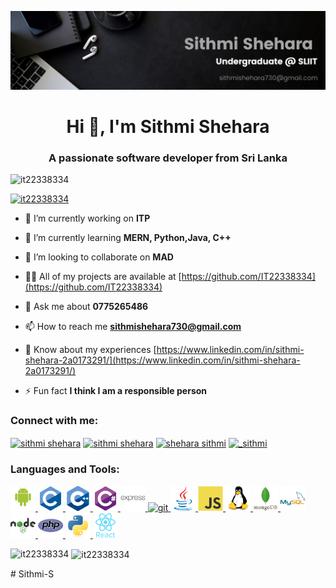 ![logo](https://github.com/IT22338334/Sithmi-S/blob/main/Sithmi%20Shehara%20Undergraduate%20%40%20SLIIT.png)

<h1 align="center">Hi 👋, I'm Sithmi Shehara</h1>
<h3 align="center">A passionate software developer from Sri Lanka</h3>

<p align="left"> <img src="https://komarev.com/ghpvc/?username=it22338334&label=Profile%20views&color=0e75b6&style=flat" alt="it22338334" /> </p>

<p align="left"> <a href="https://github.com/ryo-ma/github-profile-trophy"><img src="https://github-profile-trophy.vercel.app/?username=it22338334" alt="it22338334" /></a> </p>

- 🔭 I’m currently working on **ITP**

- 🌱 I’m currently learning **MERN, Python,Java, C++**

- 👯 I’m looking to collaborate on **MAD**

- 👨‍💻 All of my projects are available at [https://github.com/IT22338334](https://github.com/IT22338334)

- 💬 Ask me about **0775265486**

- 📫 How to reach me **sithmishehara730@gmail.com**

- 📄 Know about my experiences [https://www.linkedin.com/in/sithmi-shehara-2a0173291/](https://www.linkedin.com/in/sithmi-shehara-2a0173291/)

- ⚡ Fun fact **I think I am a responsible person**

<h3 align="left">Connect with me:</h3>
<p align="left">
<a href="https://linkedin.com/in/sithmi shehara" target="blank"><img align="center" src="https://raw.githubusercontent.com/rahuldkjain/github-profile-readme-generator/master/src/images/icons/Social/linked-in-alt.svg" alt="sithmi shehara" height="30" width="40" /></a>
<a href="https://fb.com/sithmi shehara" target="blank"><img align="center" src="https://raw.githubusercontent.com/rahuldkjain/github-profile-readme-generator/master/src/images/icons/Social/facebook.svg" alt="sithmi shehara" height="30" width="40" /></a>
<a href="https://instagram.com/shehara sithmi" target="blank"><img align="center" src="https://raw.githubusercontent.com/rahuldkjain/github-profile-readme-generator/master/src/images/icons/Social/instagram.svg" alt="shehara sithmi" height="30" width="40" /></a>
<a href="https://discord.gg/_sithmi" target="blank"><img align="center" src="https://raw.githubusercontent.com/rahuldkjain/github-profile-readme-generator/master/src/images/icons/Social/discord.svg" alt="_sithmi" height="30" width="40" /></a>
</p>

<h3 align="left">Languages and Tools:</h3>
<p align="left"> <a href="https://developer.android.com" target="_blank" rel="noreferrer"> <img src="https://raw.githubusercontent.com/devicons/devicon/master/icons/android/android-original-wordmark.svg" alt="android" width="40" height="40"/> </a> <a href="https://www.cprogramming.com/" target="_blank" rel="noreferrer"> <img src="https://raw.githubusercontent.com/devicons/devicon/master/icons/c/c-original.svg" alt="c" width="40" height="40"/> </a> <a href="https://www.w3schools.com/cpp/" target="_blank" rel="noreferrer"> <img src="https://raw.githubusercontent.com/devicons/devicon/master/icons/cplusplus/cplusplus-original.svg" alt="cplusplus" width="40" height="40"/> </a> <a href="https://www.w3schools.com/cs/" target="_blank" rel="noreferrer"> <img src="https://raw.githubusercontent.com/devicons/devicon/master/icons/csharp/csharp-original.svg" alt="csharp" width="40" height="40"/> </a> <a href="https://expressjs.com" target="_blank" rel="noreferrer"> <img src="https://raw.githubusercontent.com/devicons/devicon/master/icons/express/express-original-wordmark.svg" alt="express" width="40" height="40"/> </a> <a href="https://git-scm.com/" target="_blank" rel="noreferrer"> <img src="https://www.vectorlogo.zone/logos/git-scm/git-scm-icon.svg" alt="git" width="40" height="40"/> </a> <a href="https://www.java.com" target="_blank" rel="noreferrer"> <img src="https://raw.githubusercontent.com/devicons/devicon/master/icons/java/java-original.svg" alt="java" width="40" height="40"/> </a> <a href="https://developer.mozilla.org/en-US/docs/Web/JavaScript" target="_blank" rel="noreferrer"> <img src="https://raw.githubusercontent.com/devicons/devicon/master/icons/javascript/javascript-original.svg" alt="javascript" width="40" height="40"/> </a> <a href="https://www.linux.org/" target="_blank" rel="noreferrer"> <img src="https://raw.githubusercontent.com/devicons/devicon/master/icons/linux/linux-original.svg" alt="linux" width="40" height="40"/> </a> <a href="https://www.mongodb.com/" target="_blank" rel="noreferrer"> <img src="https://raw.githubusercontent.com/devicons/devicon/master/icons/mongodb/mongodb-original-wordmark.svg" alt="mongodb" width="40" height="40"/> </a> <a href="https://www.mysql.com/" target="_blank" rel="noreferrer"> <img src="https://raw.githubusercontent.com/devicons/devicon/master/icons/mysql/mysql-original-wordmark.svg" alt="mysql" width="40" height="40"/> </a> <a href="https://nodejs.org" target="_blank" rel="noreferrer"> <img src="https://raw.githubusercontent.com/devicons/devicon/master/icons/nodejs/nodejs-original-wordmark.svg" alt="nodejs" width="40" height="40"/> </a> <a href="https://www.php.net" target="_blank" rel="noreferrer"> <img src="https://raw.githubusercontent.com/devicons/devicon/master/icons/php/php-original.svg" alt="php" width="40" height="40"/> </a> <a href="https://www.python.org" target="_blank" rel="noreferrer"> <img src="https://raw.githubusercontent.com/devicons/devicon/master/icons/python/python-original.svg" alt="python" width="40" height="40"/> </a> <a href="https://reactjs.org/" target="_blank" rel="noreferrer"> <img src="https://raw.githubusercontent.com/devicons/devicon/master/icons/react/react-original-wordmark.svg" alt="react" width="40" height="40"/> </a> </p>

<p><img align="left" src="https://github-readme-stats.vercel.app/api/top-langs?username=it22338334&show_icons=true&locale=en&layout=compact" alt="it22338334" /></p>

<p>&nbsp;<img align="center" src="https://github-readme-stats.vercel.app/api?username=it22338334&show_icons=true&locale=en" alt="it22338334" /></p>
# Sithmi-S
